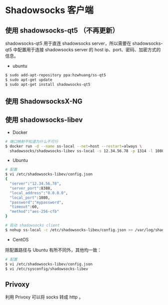 # Shadowsocks 客户端

## 使用 shadowsocks-qt5 （不再更新）

shadowsocks-qt5 用于直连 shadowsocks server，所以需要在 shadowsocks-qt5 中配置用于连接 shadowsocks server 的 host ip、port、密码、加密方式的信息。

* ubuntu

```sh
$ sudo add-apt-repository ppa:hzwhuang/ss-qt5
$ sudo apt-get update
$ sudo apt-get install shadowsocks-qt5
```

## 使用 ShadowsocksX-NG

## 使用 shadowsocks-libev

* Docker

```sh
# 端口映射不知道为什么不可行
$ docker run -d --name ss-local --net=host --restart=always \
  shadowsocks/shadowsocks-libev ss-local -s 12.34.56.78 -p 1314 -l 1080 -k xxx -m aes-256-cfb -u # TCP & UDP
```

* Ubuntu

```sh
# 配置
$ vi /etc/shadowsocks-libev/config.json
{
  "server":"12.34.56.78",
  "server_port":8388,
  "local_address":"0.0.0.0",
  "local_port":1080,
  "password":"mypassword",
  "timeout":60,
  "method":"aes-256-cfb"
}

# 启动 shadowsocks client
$ nohup ss-local -c /etc/shadowsocks-libev/config.json >> /var/log/shadowsocks-libev.log &
```

* CentOS

除配置路径与 Ubuntu 有所不同外，其他均一致：

```sh
# 配置
$ vi /etc/shadowsocks-libev/config.json
$ vi /etc/sysconfig/shadowsocks-libev
```

## Privoxy

利用 Privoxy 可以将 socks 转成 http 。
